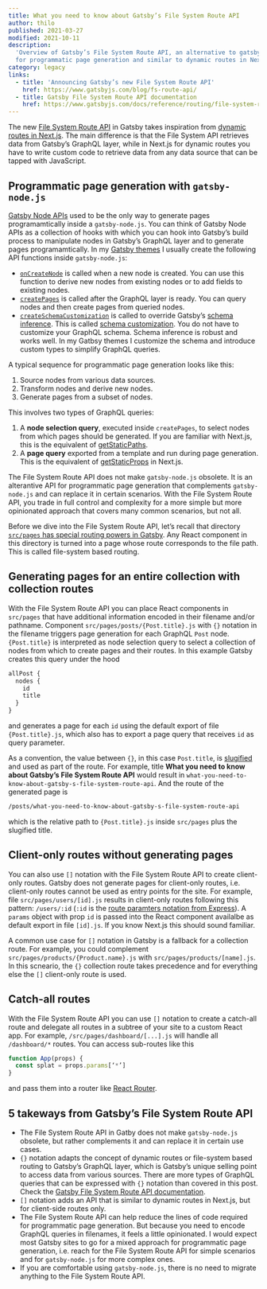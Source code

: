 ```yaml
---
title: What you need to know about Gatsby’s File System Route API
author: thilo
published: 2021-03-27
modified: 2021-10-11
description:
  'Overview of Gatsby’s File System Route API, an alternative to gatsby-node.js
  for programmatic page generation and similar to dynamic routes in Next.js.'
category: legacy
links:
  - title: 'Announcing Gatsby’s new File System Route API'
    href: https://www.gatsbyjs.com/blog/fs-route-api/
  - title: Gatsby File System Route API documentation
    href: https://www.gatsbyjs.com/docs/reference/routing/file-system-route-api/
---
```


<script context="module">
  export const prerender = true;
</script>

The new
[File System Route API](https://www.gatsbyjs.com/docs/reference/routing/file-system-route-api/)
in Gatsby takes inspiration from
[dynamic routes in Next.js](https://nextjs.org/docs/routing/dynamic-routes). The
main difference is that the File System API retrieves data from Gatsby’s GraphQL
layer, while in Next.js for dynamic routes you have to write custom code to
retrieve data from any data source that can be tapped with JavaScript.

## Programmatic page generation with `gatsby-node.js`

[Gatsby Node APIs](https://www.gatsbyjs.com/docs/reference/config-files/gatsby-node/)
used to be the only way to generate pages programamtically inside a
`gatsby-node.js`. You can think of Gatsby Node APIs as a collection of hooks
with which you can hook into Gatsby’s build process to manipulate nodes in
Gatsby’s GraphQL layer and to generate pages programamtically. In my
[Gatsby themes](https://github.com/maiertech/gatsby-themes) I usually create the
following API functions inside `gatsby-node.js`:

- [`onCreateNode`](https://www.gatsbyjs.com/docs/reference/config-files/gatsby-node/#onCreateNode)
  is called when a new node is created. You can use this function to derive new
  nodes from existing nodes or to add fields to existing nodes.
- [`createPages`](https://www.gatsbyjs.com/docs/reference/config-files/gatsby-node/#createPages)
  is called after the GraphQL layer is ready. You can query nodes and then
  create pages from queried nodes.
- [`createSchemaCustomization`](https://www.gatsbyjs.com/docs/reference/config-files/gatsby-node/#createSchemaCustomization)
  is called to override Gatsby’s
  [schema inference](https://www.gatsbyjs.com/docs/schema-inference/). This is
  called
  [schema customization](https://www.gatsbyjs.com/docs/reference/graphql-data-layer/schema-customization/).
  You do not have to customize your GraphQL schema. Schema inference is robust
  and works well. In my Gatbsy themes I customize the schema and introduce
  custom types to simplify GraphQL queries.

A typical sequence for programmatic page generation looks like this:

1. Source nodes from various data sources.
1. Transform nodes and derive new nodes.
1. Generate pages from a subset of nodes.

This involves two types of GraphQL queries:

1. A **node selection query**, executed inside `createPages`, to select nodes
   from which pages should be generated. If you are familiar with Next.js, this
   is the equivalent of
   [getStaticPaths](https://nextjs.org/docs/basic-features/data-fetching#getstaticpaths-static-generation).
1. A **page query** exported from a template and run during page generation.
   This is the equivalent of
   [getStaticProps](https://nextjs.org/docs/basic-features/data-fetching#getstaticprops-static-generation)
   in Next.js.

The File System Route API does not make `gatsby-node.js` obsolete. It is an
alterantive API for programmatic page generation that complements
`gatsby-node.js` and can replace it in certain scenarios. With the File System
Route API, you trade in full control and complexity for a more simple but more
opinionated approach that covers many common scenarios, but not all.

Before we dive into the File System Route API, let’s recall that directory
[`src/pages` has special routing powers in Gatsby](https://www.gatsbyjs.com/docs/reference/routing/creating-routes/#routes-defined-in-srcpages).
Any React component in this directory is turned into a page whose route
corresponds to the file path. This is called file-system based routing.

## Generating pages for an entire collection with collection routes

With the File System Route API you can place React components in `src/pages`
that have additional information encoded in their filename and/or pathname.
Component `src/pages/posts/{Post.title}.js` with `{}` notation in the filename
triggers page generation for each GraphQL `Post` node. `{Post.title}` is
interpreted as node selection query to select a collection of nodes from which
to create pages and their routes. In this example Gatsby creates this query
under the hood

```graphql
allPost {
  nodes {
    id
    title
  }
}
```

and generates a page for each `id` using the default export of file
`{Post.title}.js`, which also has to export a page query that receives `id` as
query parameter.

As a convention, the value between `{}`, in this case `Post.title`, is
[slugified](https://github.com/sindresorhus/slugify) and used as part of the
route. For example, title **What you need to know about Gatsby’s File System
Route API** would result in
`what-you-need-to-know-about-gatsby-s-file-system-route-api`. And the route of
the generated page is

```bash
/posts/what-you-need-to-know-about-gatsby-s-file-system-route-api
```

which is the relative path to `{Post.title}.js` inside `src/pages` plus the
slugified title.

## Client-only routes without generating pages

You can also use `[]` notation with the File System Route API to create
client-only routes. Gatsby does not generate pages for client-only routes, i.e.
client-only routes cannot be used as entry points for the site. For example,
file `src/pages/users/[id].js` results in client-only routes following this
pattern: `/users/:id` (`:id` is the
[route paramters notation from Express](https://expressjs.com/en/guide/routing.html)).
A `params` object with prop `id` is passed into the React component availalbe as
default export in file `[id].js`. If you know Next.js this should sound
familiar.

A common use case for `[]` notation in Gatsby is a fallback for a collection
route. For example, you could complement `src/pages/products/{Product.name}.js`
with `src/pages/products/[name].js`. In this scneario, the `{}` collection route
takes precedence and for everything else the `[]` client-only route is used.

## Catch-all routes

With the File System Route API you can use `[]` notation to create a catch-all
route and delegate all routes in a subtree of your site to a custom React app.
For example, `/src/pages/dashboard/[...].js` will handle all `/dashboard/*`
routes. You can access sub-routes like this

```jsx
function App(props) {
  const splat = props.params[‘*’]
}
```

and pass them into a router like [React Router](https://reactrouter.com/).

## 5 takeways from Gatsby’s File System Route API

- The File System Route API in Gatby does not make `gatsby-node.js` obsolete,
  but rather complements it and can replace it in certain use cases.
- `{}` notation adapts the concept of dynamic routes or file-system based
  routing to Gatsby’s GraphQL layer, which is Gatsby’s unique selling point to
  access data from various sources. There are more types of GraphQL queries that
  can be expressed with `{}` notation than covered in this post. Check the
  [Gatsby File System Route API documentation](https://www.gatsbyjs.com/docs/reference/routing/file-system-route-api/).
- `[]` notation adds an API that is similar to dynamic routes in Next.js, but
  for client-side routes only.
- The File System Route API can help reduce the lines of code required for
  programmatic page generation. But because you need to encode GraphQL queries
  in filenames, it feels a little opinionated. I would expect most Gatsby sites
  to go for a mixed approach for programmatic page generation, i.e. reach for
  the File System Route API for simple scenarios and for `gatsby-node.js` for
  more complex ones.
- If you are comfortable using `gatsby-node.js`, there is no need to migrate
  anything to the File System Route API.
